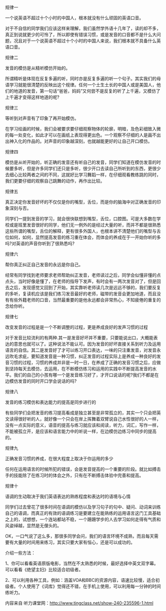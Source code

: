 规律一

一个说英语不超过十个小时的中国人，根本就没有什么顽固的英语口音。

对于不自信的同学我们应该这样来理解，我们虽然学外语十几年了，读的却不多，真正到说就更少的可怜了，所以即使有错误习惯，或是发音的口音都不是什么大问题，况且对于一个说英语不超过十个小时的中国人来说，我们根本就不具备什么英语口音。

规律二

发音的模仿是从精听模仿开始的。

所谓精听是体现在反复多遍的听，同时亦是反复多遍的听一个句子。其实我们的母语学习就能很清楚的反映出这个规律。任何一个土生土长的中国人或是美国人，他们的地道的发音，第一句话“爸爸，妈妈”又何尝不是反复的听了上千遍，又模仿了上千遍才变得这样地道的呢?

规律三

等听到对声音有了印象了再开始模仿。

在学习绘画的时候，我们会被要求要仔细观察物体的轮廓，明暗，及色彩细致入微的每一处变化，如此才可以在画纸上表现得更出色。一个观察不仔细的人是画不出出神入化的作品的。对声音的印象越深刻，也就越能更好的让自己开口模仿。

规律四

模仿是从听开始的，听正确的发音还有听自己的发音，同学们知道在模仿发音的时候要多听，但是许多同学们还只是多听，很少开口去读自己所听到的东西，更很少去细心比较两者之间的不同，这就好比学习舞蹈一样，在仔细观看教练跳的同时，我们更要仔细的观察自己跳舞的动作，再作出比较。

规律五

真正决定你发音好坏的不仅仅是你的嘴型，舌位，而是你的脑海中对正确发音的印象深刻与否。

同学们一提到发音的学习，就会很快联想到嘴型，舌位，口腔图。可是大多数在学校或是班里发音很好的同学，他们无一例外的是经过大量的听，而并不都是很熟悉这些所谓的嘴型，舌位的解释，更有很多外国人，也根本讲不清楚他们的嘴型与舌位如何，如何，显然提高发音的练习重在体会，而体会的养成在于一开始你听的多吗?对英语的声音你听到了很熟悉吗?

规律六

帮你真正纠正自己发音的永远是你自己。

经常有同学找到老师要求老师帮助纠正发音，老师读过之后，同学会似懂非懂的点点头，当时好像是懂了，在老师的指导下发声，有时会有一两次发音对了，但是回去之后，发现感觉又回到了开始，其实靠听老师读几次是远远不够的，我们要反复的多听，复读机应该是我们练习发音最好的老师，磁带的发音会更加地道，而且没有有些外籍老师的口音，当然最重要的是他永远都会非常热心，不知疲倦的重复的念给你听。

规律七

改变发音的过程是是一个不断调整的过程，更是养成良好的发声习惯的过程

对于发音比较流利的有两种.其一是发音好坏并不重要，只要能说出口，大概能表达的意思也就可以了。这种说法不能认可。因为发音的好坏直接关系到听力及运用语言的自信。其二是发音好了才可以练习开口表达，一味的只注重发音，对发音永远吹毛求疵，要知道发音是一种习惯，纠正发音的过程实际上是养成一种良好的发音习惯的过程，习惯的养成并非是一时一日，在养成了正确的发音习惯之后，应做到坚持每天去模仿，去运用，在不断模仿练习和运用的实践中不断提高发音的水平。我们的自己的小孩有哪一个是发音练习好了，才开口说话的呢?我们不都是在边模仿发音的同时开口学会说话的吗?

规律八

发音的练习模仿和表达能力的提高是同步进行的

有些同学们会把发音的练习提高看成是独立甚至是非常孤立的，其实一个只会把英文读得很好听的人，就好像一个只会在岸上挥舞着双臂说自己水性很好的人一样，没有一点实际的意义，语音的提高与练习就应该和阅读，听力，词汇，写作一样，不能被孤立开，是应该和语言能力中的听说一样，在边模仿边练习中同步的提高的。

规律九

正确发音习惯的养成，在很大程度上取决于你运用的多少

任何在运用语言的时候所犯的错误，会是发音提高的一个重要的阶段。就比如搏击手的技能除了在练习时的体会之外，只有在不断搏击体验中完善和提高。

规律十

语调的生动取决于我们英语表达的熟练程度和表达时的语境与心情

同学们过去曾花了很多时间在语调的模仿以及学习句子的句中、疑问、动词来训练自己的语调，而真正的有效的语调练习是要建立在能熟练的运用语言这门工具基础之上的，试想想，一个连站都站不稳，一个跚跚学步的人去学习如何走得有气质和风姿绰越，显然是无俚头的。

OK，一口气说了这么多，那很多同学会问，我们的语言环境不成熟，而且每天需要有大量的时间用来练习，其实只要大家有恒心，还是可以成功的。

介绍一些方法：

1、你可以看看英语原版电影，当然在不太熟悉的时候，最好选择中英文双字幕。可以看看《绝望主妇》比较适合初级者。

2、可以利用各种工具，例如：涵盖VOA和BBC的资源内容，语速比较慢，适合初级者。个人使用了《词库》觉得还不错，在手机上使用，可以利用每一分钟的时间练听力。


内容来自 听力课堂网：http://www.tingclass.net/show-240-235596-1.html